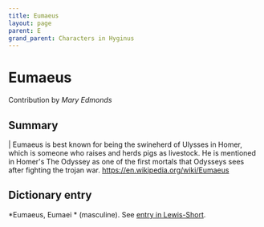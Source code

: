 ```yaml
---
title: Eumaeus
layout: page
parent: E
grand_parent: Characters in Hyginus
---
```



# Eumaeus


Contribution by *Mary Edmonds*


## Summary

| Eumaeus is best known for being the swineherd of Ulysses in Homer, which is someone who raises and herds pigs as livestock. He is mentioned in Homer's The Odyssey as one of the first mortals that Odysseys sees after fighting the trojan war. <https://en.wikipedia.org/wiki/Eumaeus>


## Dictionary entry

*Eumaeus, Eumaei * (masculine). See [entry in Lewis-Short](http://folio2.furman.edu/lewis-short/index.html?urn=urn:cite2:hmt:ls.markdown:n16342).